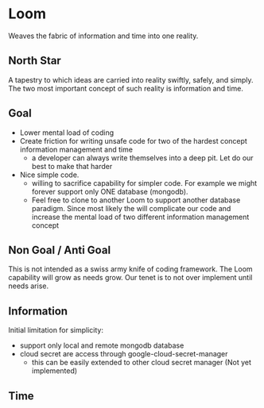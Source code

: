 # Loom

Weaves the fabric of information and time into one reality.

## North Star
A tapestry to which ideas are carried into reality swiftly, safely, and simply.  The two most important concept of such reality is information and time.

## Goal
- Lower mental load of coding
- Create friction for writing unsafe code for two of the hardest concept information management and time
    - a developer can always write themselves into a deep pit.  Let do our best to make that harder
- Nice simple code.
    - willing to sacrifice capability for simpler code.  For example we might forever support only ONE database (mongodb). 
    - Feel free to clone to another Loom to support another database paradigm.  Since most likely the will complicate our code and increase the mental load of two different information management concept

## Non Goal / Anti Goal
This is not intended as a swiss army knife of coding framework.  The Loom capability will grow as needs grow.  Our tenet is to not over implement until needs arise.

## Information

Initial limitation for simplicity:
- support only local and remote mongodb database
- cloud secret are access through google-cloud-secret-manager
    - this can be easily extended to other cloud secret manager (Not yet implemented)


## Time